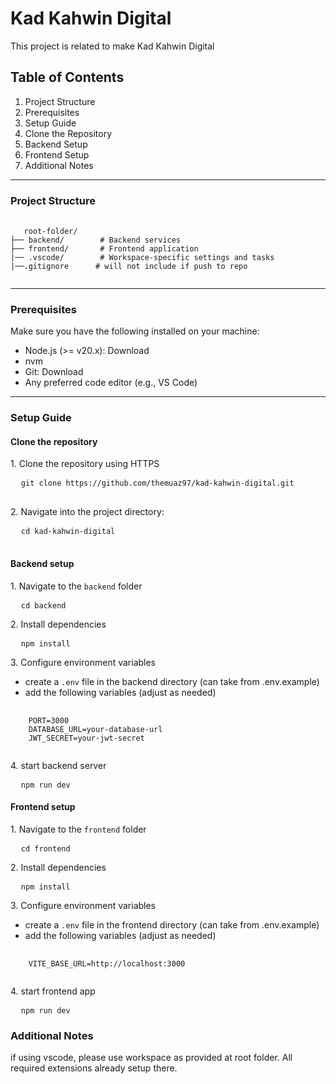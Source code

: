 <h1>Kad Kahwin Digital</h1>
<p>This project is related to make Kad Kahwin Digital</p>

<h2>Table of Contents</h2>
<ol>
  <li>Project Structure</li>
  <li>Prerequisites</li>
  <li>Setup Guide</li>
  <li>Clone the Repository</li>
  <li>Backend Setup</li>
  <li>Frontend Setup</li>
  <li>Additional Notes</li>
</ol>
<hr>
<h3>Project Structure</h3>
<pre>
  <code>
   root-folder/
├── backend/        # Backend services
├── frontend/       # Frontend application
|── .vscode/        # Workspace-specific settings and tasks
|──.gitignore      # will not include if push to repo
  </code>
</pre>
<hr>
<h3>Prerequisites</h3>
<p>Make sure you have the following installed on your machine:</p>

<ul>
  <li>Node.js (>= v20.x): Download</li>
  <li>nvm</li>
  <li>Git: Download</li>
  <li>Any preferred code editor (e.g., VS Code)</li>
</ul>
<hr>
<h3>Setup Guide</h3>
<h4>Clone the repository</h4>
  <p>1. Clone the repository using HTTPS</p>
<pre>
  <code>git clone https://github.com/themuaz97/kad-kahwin-digital.git
</code>
</pre>
<p>2. Navigate into the project directory:</p>
<pre>
  <code>cd kad-kahwin-digital
</code>
</pre>
<h4>Backend setup</h4>
<p>1. Navigate to the <code>backend</code> folder</p>
<pre>
  <code>cd backend</code>
</pre>

<p>2. Install dependencies</p>
<pre>
  <code>npm install</code>
</pre>

<p>3. Configure environment variables</p>
<ul>
  <li>create a <code>.env</code> file in the backend directory (can take from .env.example)</li>
  <li>add the following variables (adjust as needed)</li>
</ul>
<pre>
  <code>
    PORT=3000
    DATABASE_URL=your-database-url
    JWT_SECRET=your-jwt-secret
  </code>
</pre>

<p>4. start backend server</p>
<pre>
  <code>npm run dev</code>
</pre>

<h4>Frontend setup</h4>
<p>1. Navigate to the <code>frontend</code> folder</p>
<pre>
  <code>cd frontend</code>
</pre>

<p>2. Install dependencies</p>
<pre>
  <code>npm install</code>
</pre>

<p>3. Configure environment variables</p>
<ul>
  <li>create a <code>.env</code> file in the frontend directory (can take from .env.example)</li>
  <li>add the following variables (adjust as needed)</li>
</ul>
<pre>
  <code>
    VITE_BASE_URL=http://localhost:3000
  </code>
</pre>

<p>4. start frontend app</p>
<pre>
  <code>npm run dev</code>
</pre>

<h3>Additional Notes</h3>
<p>if using vscode, please use workspace as provided at root folder. All required extensions already setup there.</p>

